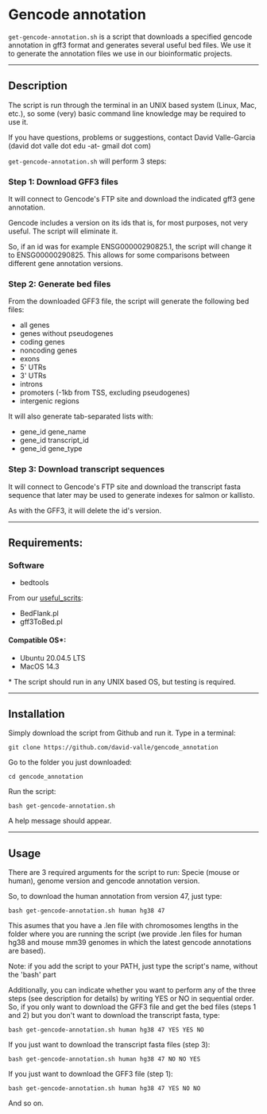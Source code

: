 # Gencode annotation
`get-gencode-annotation.sh` is a script that downloads a specified gencode annotation in gff3 format and generates several useful bed files. We use it to generate the annotation files we use in our bioinformatic projects.

---

## Description

The script is run through the terminal in an UNIX based system (Linux, Mac, etc.), so some (very) basic command line knowledge may be required to use it.

If you have questions, problems or suggestions, contact David Valle-Garcia (david dot valle dot edu -at- gmail dot com)

`get-gencode-annotation.sh` will perform 3 steps: 

### Step 1: Download GFF3 files

It will connect to Gencode's FTP site and download the indicated gff3 gene annotation. 

Gencode includes a version on its ids that is, for most purposes, not very useful. The script will eliminate it. 

So, if an id was for example ENSG00000290825.1, the script will change it to ENSG00000290825. This allows for some comparisons between different gene annotation versions.

### Step 2: Generate bed files

From the downloaded GFF3 file, the script will generate the following bed files:

* all genes
* genes without pseudogenes
* coding genes
* noncoding genes
* exons
* 5' UTRs
* 3' UTRs
* introns
* promoters (-1kb from TSS, excluding pseudogenes)
* intergenic regions

It will also generate tab-separated lists with:
* gene_id gene_name
* gene_id transcript_id
* gene_id gene_type

### Step 3: Download transcript sequences

It will connect to Gencode's FTP site and download the transcript fasta sequence that later may be used to generate indexes for salmon or kallisto. 

As with the GFF3, it will delete the id's version.

---

## Requirements:

### Software
* bedtools

From our [useful_scrits](https://github.com/david-valle/useful_scripts):
* BedFlank.pl
* gff3ToBed.pl

#### Compatible OS*:
* Ubuntu 20.04.5 LTS
* MacOS 14.3

\* The script should run in any UNIX based OS, but testing is required.

---

## Installation

Simply download the script from Github and run it. Type in a terminal: 
```
git clone https://github.com/david-valle/gencode_annotation
```
Go to the folder you just downloaded:
```
cd gencode_annotation
```
Run the script:
```
bash get-gencode-annotation.sh
```
A help message should appear.

---

## Usage

There are 3 required arguments for the script to run: Specie (mouse or human), genome version and gencode annotation version.

So, to download the human annotation from version 47, just type:
```
bash get-gencode-annotation.sh human hg38 47
```
This asumes that you have a .len file with chromosomes lengths in the folder where you are running the script (we provide .len files for human hg38 and mouse mm39 genomes in which the latest gencode annotations are based).

Note: if you add the script to your PATH, just type the script's name, without the 'bash' part

Additionally, you can indicate whether you want to perform any of the three steps (see description for details) by writing YES or NO in sequential order. So, if you only want to download the GFF3 file and get the bed files (steps 1 and 2) but you don't want to download the transcript fasta, type:
```
bash get-gencode-annotation.sh human hg38 47 YES YES NO
```
If you just want to download the transcript fasta files (step 3):
```
bash get-gencode-annotation.sh human hg38 47 NO NO YES
```
If you just want to download the GFF3 file (step 1):
```
bash get-gencode-annotation.sh human hg38 47 YES NO NO
```
And so on.